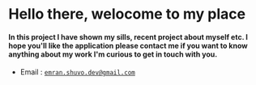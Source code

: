# Hello there, welocome to my place

#### In this project I have shown my sills, recent project about myself etc. I hope you'll like the application please contact me if you want to know anything about my work I'm curious to get in touch with you. 

- Email : <code>emran.shuvo.dev@gmail.com</code>

